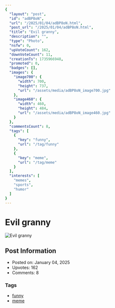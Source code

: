 ```yaml
---
{
  "layout": "post",
  "id": "adBP8oN",
  "url": "/2025/01/04/adBP8oN.html",
  "post_url": "/2025/01/04/adBP8oN.html",
  "title": "Evil granny",
  "description": "",
  "type": "Photo",
  "nsfw": 0,
  "upVoteCount": 162,
  "downVoteCount": 11,
  "creationTs": 1735966948,
  "promoted": 0,
  "badges": [],
  "images": {
    "image700": {
      "width": 700,
      "height": 737,
      "url": "/assets/media/adBP8oN_image700.jpg"
    },
    "image460": {
      "width": 460,
      "height": 484,
      "url": "/assets/media/adBP8oN_image460.jpg"
    }
  },
  "commentsCount": 8,
  "tags": [
    {
      "key": "funny",
      "url": "/tag/funny"
    },
    {
      "key": "meme",
      "url": "/tag/meme"
    }
  ],
  "interests": [
    "memes",
    "sports",
    "humor"
  ]
}
---
```


# Evil granny

![Evil granny](/assets/media/adBP8oN_image700.jpg)

## Post Information

- Posted on: January 04, 2025
- Upvotes: 162
- Comments: 8

### Tags

- [funny](/tag/funny)
- [meme](/tag/meme)

